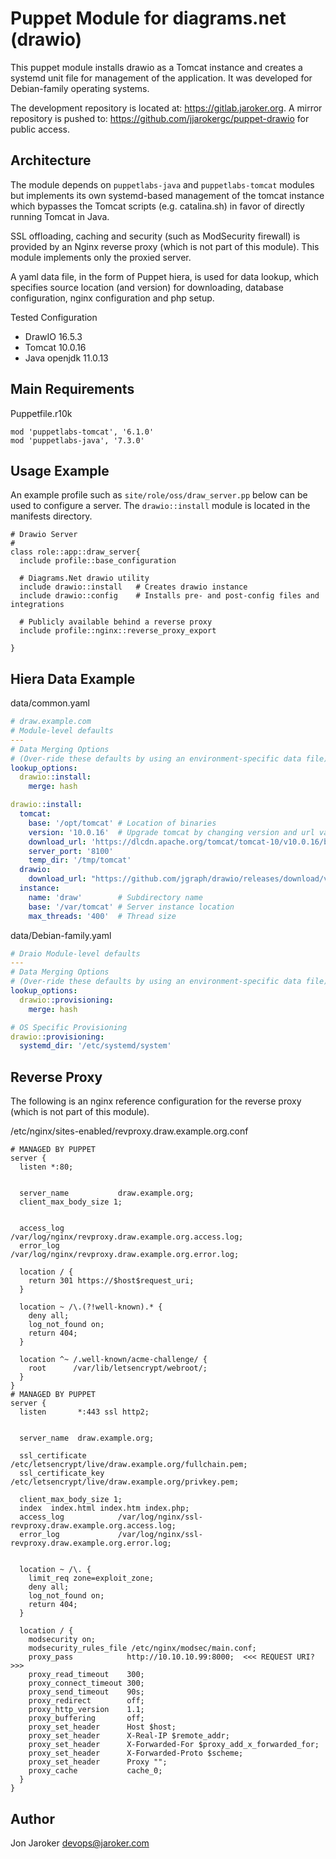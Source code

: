 # Puppet Module for diagrams.net (drawio)

This puppet module installs drawio as a Tomcat instance and creates a systemd unit file for management of the application.  It was developed for Debian-family operating systems.

The development repository is located at: <https://gitlab.jaroker.org>.  A mirror repository is pushed to: <https://github.com/jjarokergc/puppet-drawio> for public access.

## Architecture

The module depends on `puppetlabs-java` and `puppetlabs-tomcat` modules but implements its own systemd-based management of the tomcat instance which bypasses the Tomcat scripts (e.g. catalina.sh) in favor of directly running Tomcat in Java.

SSL offloading, caching and security (such as ModSecurity firewall) is provided by an Nginx reverse proxy (which is not part of this module).  This module implements only the proxied server.

A yaml data file, in the form of Puppet hiera, is used for data lookup, which specifies source location (and version) for downloading, database configuration, nginx configuration and php setup.

 Tested Configuration

* DrawIO 16.5.3
* Tomcat 10.0.16
* Java openjdk 11.0.13

## Main Requirements

Puppetfile.r10k

``` puppet
mod 'puppetlabs-tomcat', '6.1.0'
mod 'puppetlabs-java', '7.3.0'
```

## Usage Example

An example profile such as `site/role/oss/draw_server.pp` below can be used to configure a server.  The `drawio::install` module is located in the manifests directory. 

``` puppet
# Drawio Server
#
class role::app::draw_server{
  include profile::base_configuration

  # Diagrams.Net drawio utility
  include drawio::install   # Creates drawio instance
  include drawio::config    # Installs pre- and post-config files and integrations

  # Publicly available behind a reverse proxy
  include profile::nginx::reverse_proxy_export

}
```

## Hiera Data Example

data/common.yaml

``` yaml
# draw.example.com
# Module-level defaults
---
# Data Merging Options
# (Over-ride these defaults by using an environment-specific data file)
lookup_options:
  drawio::install:
    merge: hash

drawio::install:
  tomcat: 
    base: '/opt/tomcat' # Location of binaries
    version: '10.0.16'  # Upgrade tomcat by changing version and url variables
    download_url: 'https://dlcdn.apache.org/tomcat/tomcat-10/v10.0.16/bin/apache-tomcat-10.0.16.tar.gz'
    server_port: '8100'
    temp_dir: '/tmp/tomcat'
  drawio:
    download_url: "https://github.com/jgraph/drawio/releases/download/v16.5.3/draw.war"
  instance:
    name: 'draw'        # Subdirectory name
    base: '/var/tomcat' # Server instance location
    max_threads: '400'  # Thread size 
```

data/Debian-family.yaml
```yaml
# Draio Module-level defaults
---
# Data Merging Options
# (Over-ride these defaults by using an environment-specific data file)
lookup_options:
  drawio::provisioning:
    merge: hash

# OS Specific Provisioning
drawio::provisioning:
  systemd_dir: '/etc/systemd/system'
```

## Reverse Proxy

The following is an nginx reference configuration for the reverse proxy (which is not part of this module).

/etc/nginx/sites-enabled/revproxy.draw.example.org.conf

```apacheconf
# MANAGED BY PUPPET
server {
  listen *:80;


  server_name           draw.example.org;
  client_max_body_size 1;


  access_log            /var/log/nginx/revproxy.draw.example.org.access.log;
  error_log             /var/log/nginx/revproxy.draw.example.org.error.log;

  location / {
    return 301 https://$host$request_uri;
  }

  location ~ /\.(?!well-known).* {
    deny all;
    log_not_found on;
    return 404;
  }

  location ^~ /.well-known/acme-challenge/ {
    root      /var/lib/letsencrypt/webroot/;
  }
}
# MANAGED BY PUPPET
server {
  listen       *:443 ssl http2;


  server_name  draw.example.org;

  ssl_certificate           /etc/letsencrypt/live/draw.example.org/fullchain.pem;
  ssl_certificate_key       /etc/letsencrypt/live/draw.example.org/privkey.pem;

  client_max_body_size 1;
  index  index.html index.htm index.php;
  access_log            /var/log/nginx/ssl-revproxy.draw.example.org.access.log;
  error_log             /var/log/nginx/ssl-revproxy.draw.example.org.error.log;


  location ~ /\. {
    limit_req zone=exploit_zone;
    deny all;
    log_not_found on;
    return 404;
  }

  location / {
    modsecurity on;
    modsecurity_rules_file /etc/nginx/modsec/main.conf;
    proxy_pass            http://10.10.10.99:8000;  <<< REQUEST URI?>>>
    proxy_read_timeout    300;
    proxy_connect_timeout 300;
    proxy_send_timeout    90s;
    proxy_redirect        off;
    proxy_http_version    1.1;
    proxy_buffering       off;
    proxy_set_header      Host $host;
    proxy_set_header      X-Real-IP $remote_addr;
    proxy_set_header      X-Forwarded-For $proxy_add_x_forwarded_for;
    proxy_set_header      X-Forwarded-Proto $scheme;
    proxy_set_header      Proxy "";
    proxy_cache           cache_0;
  }
}

```

## Author

Jon Jaroker
devops@jaroker.com
